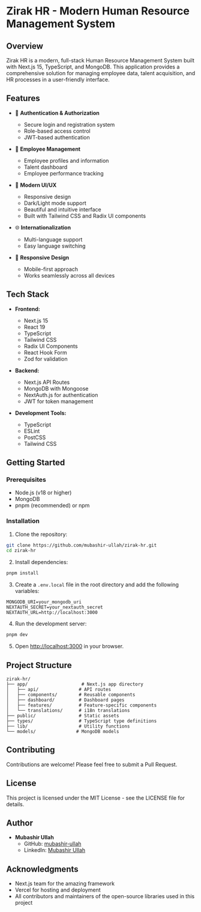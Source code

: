 # Zirak HR - Modern Human Resource Management System

## Overview
Zirak HR is a modern, full-stack Human Resource Management System built with Next.js 15, TypeScript, and MongoDB. This application provides a comprehensive solution for managing employee data, talent acquisition, and HR processes in a user-friendly interface.

## Features
- 🔐 **Authentication & Authorization**
  - Secure login and registration system
  - Role-based access control
  - JWT-based authentication

- 👥 **Employee Management**
  - Employee profiles and information
  - Talent dashboard
  - Employee performance tracking

- 🎨 **Modern UI/UX**
  - Responsive design
  - Dark/Light mode support
  - Beautiful and intuitive interface
  - Built with Tailwind CSS and Radix UI components

- 🌐 **Internationalization**
  - Multi-language support
  - Easy language switching

- 📱 **Responsive Design**
  - Mobile-first approach
  - Works seamlessly across all devices

## Tech Stack
- **Frontend:**
  - Next.js 15
  - React 19
  - TypeScript
  - Tailwind CSS
  - Radix UI Components
  - React Hook Form
  - Zod for validation

- **Backend:**
  - Next.js API Routes
  - MongoDB with Mongoose
  - NextAuth.js for authentication
  - JWT for token management

- **Development Tools:**
  - TypeScript
  - ESLint
  - PostCSS
  - Tailwind CSS

## Getting Started

### Prerequisites
- Node.js (v18 or higher)
- MongoDB
- pnpm (recommended) or npm

### Installation

1. Clone the repository:
```bash
git clone https://github.com/mubashir-ullah/zirak-hr.git
cd zirak-hr
```

2. Install dependencies:
```bash
pnpm install
```

3. Create a `.env.local` file in the root directory and add the following variables:
```env
MONGODB_URI=your_mongodb_uri
NEXTAUTH_SECRET=your_nextauth_secret
NEXTAUTH_URL=http://localhost:3000
```

4. Run the development server:
```bash
pnpm dev
```

5. Open [http://localhost:3000](http://localhost:3000) in your browser.

## Project Structure
```
zirak-hr/
├── app/                    # Next.js app directory
│   ├── api/               # API routes
│   ├── components/        # Reusable components
│   ├── dashboard/         # Dashboard pages
│   ├── features/          # Feature-specific components
│   └── translations/      # i18n translations
├── public/                # Static assets
├── types/                 # TypeScript type definitions
├── lib/                   # Utility functions
└── models/               # MongoDB models
```

## Contributing
Contributions are welcome! Please feel free to submit a Pull Request.

## License
This project is licensed under the MIT License - see the LICENSE file for details.

## Author
- **Mubashir Ullah**
  - GitHub: [mubashir-ullah](https://github.com/mubashir-ullah)
  - LinkedIn: [Mubashir Ullah](https://www.linkedin.com/in/mubashir-ullah/)

## Acknowledgments
- Next.js team for the amazing framework
- Vercel for hosting and deployment
- All contributors and maintainers of the open-source libraries used in this project 
